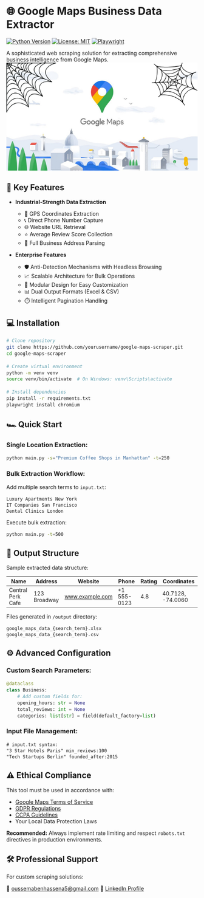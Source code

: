 # 🌐 Google Maps Business Data Extractor 

[![Python Version](https://img.shields.io/badge/python-3.8%2B-blue)](https://www.python.org/)
[![License: MIT](https://img.shields.io/badge/License-MIT-yellow.svg)](https://opensource.org/licenses/MIT)
[![Playwright](https://img.shields.io/badge/Headless%20Browser-Playwright-blueviolet)](https://playwright.dev/)

A sophisticated web scraping solution for extracting comprehensive business intelligence from Google Maps.
![Google Maps Scraper Demo](image.png)  


## 🚀 Key Features

- **Industrial-Strength Data Extraction**
  - 📍 GPS Coordinates Extraction
  - 📞 Direct Phone Number Capture
  - 🌐 Website URL Retrieval
  - ⭐ Average Review Score Collection
  - 🏢 Full Business Address Parsing

- **Enterprise Features**
  - 🛡️ Anti-Detection Mechanisms with Headless Browsing
  - 📈 Scalable Architecture for Bulk Operations
  - 🧩 Modular Design for Easy Customization
  - 📊 Dual Output Formats (Excel & CSV)
  - ⏱️ Intelligent Pagination Handling

## 💻 Installation

```bash
# Clone repository
git clone https://github.com/yourusername/google-maps-scraper.git
cd google-maps-scraper

# Create virtual environment
python -m venv venv
source venv/bin/activate  # On Windows: venv\Scripts\activate

# Install dependencies
pip install -r requirements.txt
playwright install chromium
```

## 🏎️ Quick Start

### Single Location Extraction:

```bash
python main.py -s="Premium Coffee Shops in Manhattan" -t=250
```

### Bulk Extraction Workflow:

Add multiple search terms to `input.txt`:

```text
Luxury Apartments New York
IT Companies San Francisco
Dental Clinics London
```

Execute bulk extraction:

```bash
python main.py -t=500
```

## 📂 Output Structure

Sample extracted data structure:

| Name                | Address       | Website         | Phone       | Rating | Coordinates         |
|---------------------|--------------|----------------|-------------|--------|---------------------|
| Central Perk Cafe  | 123 Broadway | www.example.com | +1 555-0123 | 4.8    | 40.7128, -74.0060   |

Files generated in `/output` directory:

```
google_maps_data_{search_term}.xlsx
google_maps_data_{search_term}.csv
```

## ⚙️ Advanced Configuration

### Custom Search Parameters:

```python
@dataclass
class Business:
    # Add custom fields for:
    opening_hours: str = None
    total_reviews: int = None
    categories: list[str] = field(default_factory=list)
```

### Input File Management:

```text
# input.txt syntax:
"3 Star Hotels Paris" min_reviews:100
"Tech Startups Berlin" founded_after:2015
```

## ⚠️ Ethical Compliance

This tool must be used in accordance with:

- [Google Maps Terms of Service](https://www.google.com/intl/en/help/terms_maps/)
- [GDPR Regulations](https://gdpr-info.eu/)
- [CCPA Guidelines](https://oag.ca.gov/privacy/ccpa)
- Your Local Data Protection Laws

**Recommended:** Always implement rate limiting and respect `robots.txt` directives in production environments.

## 🛠️ Professional Support

For custom scraping solutions:

📧 oussemabenhassena5@gmail.com 
💼 [LinkedIn Profile](https://www.linkedin.com/in/oussema-ben-hassena-b445122a4)


